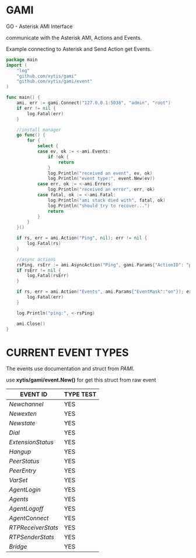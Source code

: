 GAMI
====

GO - Asterisk AMI Interface

communicate with the Asterisk AMI, Actions and Events.

Example connecting to Asterisk and Send Action get Events.

```go
package main
import (
	"log"
	"github.com/xytis/gami"
	"github.com/xytis/gami/event"
)

func main() {
	ami, err := gami.Connect("127.0.0.1:5038", "admin", "root")
	if err != nil {
		log.Fatal(err)
	}

	//install manager
	go func() {
		for {
			select {
			case ev, ok := <-ami.Events:
				if !ok {
					return
				}
				log.Println("received an event", ev, ok)
				log.Println("event type:", event.New(ev))
			case err, ok := <-ami.Errors:
				log.Println("received an error", err, ok)
			case fatal, ok := <-ami.Fatal:
				log.Println("ami stack died with", fatal, ok)
				log.Println("should try to recover...")
				return
			}
		}
	}()

	if rs, err = ami.Action("Ping", nil); err != nil {
		log.Fatal(rs)
	}

	//async actions
	rsPing, rsErr := ami.AsyncAction("Ping", gami.Params{"ActionID": "pingo"})
	if rsErr != nil {
		log.Fatal(rsErr)
	}

	if rs, err = ami.Action("Events", ami.Params{"EventMask":"on"}); err != nil {
		log.Fatal(err)
	}

	log.Println("ping:", <-rsPing)

	ami.Close()
}
```

CURRENT EVENT TYPES
====

The events use documentation and struct from *PAMI*.

use **xytis/gami/event.New()** for get this struct from raw event

EVENT ID           | TYPE TEST
------------------ | ----------
*Newchannel*       | YES
*Newexten*         | YES
*Newstate*         | YES
*Dial*             | YES
*ExtensionStatus*  | YES
*Hangup*           | YES
*PeerStatus*       | YES
*PeerEntry*        | YES
*VarSet*           | YES
*AgentLogin*       | YES
*Agents*           | YES
*AgentLogoff*      | YES
*AgentConnect*     | YES
*RTPReceiverStats* | YES
*RTPSenderStats*   | YES
*Bridge*           | YES
